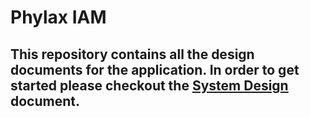 # Phylax IAM

## This repository contains all the design documents for the application. In order to get started please checkout the [System Design](./system-design.md) document.

